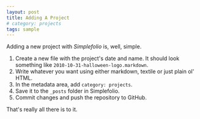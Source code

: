 ```yaml
---
layout: post
title: Adding A Project
# category: projects
tags: sample
---
```


Adding a new project with _Simplefolio_ is, well, simple.

1. Create a new file with the project's date and name. It should look something like `2010-10-31-halloween-logo.markdown`.
2. Write whatever you want using either markdown, textile or just plain ol' HTML.
3. In the metadata area, add `category: projects`.
4. Save it to the `_posts` folder in Simplefolio.
5. Commit changes and push the repository to GitHub.

That's really all there is to it.
